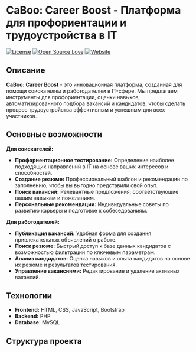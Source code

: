 # CaBoo: Career Boost - Платформа для профориентации и трудоустройства в IT

[![License](https://img.shields.io/badge/license-MIT-blue.svg)](LICENSE)
[![Open Source Love](https://badges.frapsoft.com/os/v1/open-source.svg?v=103)](https://opensource.org/)
[![Website](https://img.shields.io/badge/website-CaBoo-brightgreen)](https://starostin.xn--80ahdri7a.site/CaBoo/)

## Описание

**CaBoo: Career Boost** - это инновационная платформа, созданная для помощи соискателям и работодателям в IT-сфере. Мы предлагаем инструменты для профориентации, оценки навыков, автоматизированного подбора вакансий и кандидатов, чтобы сделать процесс трудоустройства эффективным и успешным для всех участников.

## Основные возможности

**Для соискателей:**

*   **Профориентационное тестирование:**  Определение наиболее подходящих направлений в IT на основе ваших интересов и способностей.
*   **Создание резюме:**  Профессиональный шаблон и рекомендации по заполнению, чтобы вы выгодно представили свой опыт.
*   **Поиск вакансий:**  Релевантные предложения, соответствующие вашим навыкам и пожеланиям.
*   **Персональные рекомендации:**  Индивидуальные советы по развитию карьеры и подготовке к собеседованиям.

**Для работодателей:**

*   **Публикация вакансий:**  Удобная форма для создания привлекательных объявлений о работе.
*   **Поиск резюме:**  Быстрый доступ к базе данных кандидатов с возможностью фильтрации по ключевым параметрам.
*   **Анализ кандидатов:**  Оценка навыков и опыта кандидатов на основе их резюме и результатов тестирования.
*   **Управление вакансиями:**  Редактирование и удаление активных вакансий.

## Технологии

*   **Frontend:** HTML, CSS, JavaScript, Bootstrap
*   **Backend:** PHP
*   **Database:** MySQL

## Структура проекта
